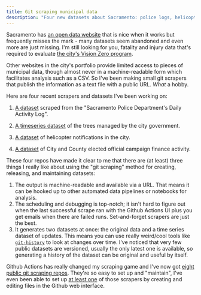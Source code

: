 ```yaml
---
title: Git scraping municipal data
description: "Four new datasets about Sacramento: police logs, helicopter notifications, city managed trees, and campaign finance data. All locally made, crafted by hand and maintained with some robot assistance."
---
```


Sacramento has [an open data website](https://data.cityofsacramento.org/) that is nice when it works but frequently misses the mark - many datasets seem abandoned and even more are just missing. I'm still looking for you, fatality and injury data that's required to evaluate [the city's Vision Zero program](https://www.cityofsacramento.org/Public-Works/Transportation/Programs-and-Services/Vision-Zero).

Other websites in the city's portfolio provide limited access to pieces of municipal data, though almost never in a machine-readable form which facilitates analysis such as a CSV. So I've been making small git scrapers that publish the information as a text file with a public URL. _What_ a hobby.

Here are four recent scrapers and datasets I've been working on:

1. [A dataset](https://github.com/jeremiak/sacramento-pd-daily-activity-log) scraped from the "Sacramento Police Department's Daily Activity Log".

2. [A timeseries dataset](https://github.com/jeremiak/sacramento-city-trees) of the trees managed by the city government.

3. [A dataset](https://github.com/jeremiak/sacramento-helicopter-notifications) of helicopter notifications in the city.

4. [A dataset](https://github.com/jeremiak/sacramento-campaign-finance/) of City and County elected official campaign finance activity.

These four repos have made it clear to me that there are (at least) three things I really like about using the "git scraping" method for creating, releasing, and maintaining datasets:

1. The output is machine-readable and available via a URL. That means it can be hooked up to other automated data pipelines or notebooks for analysis.
2. The scheduling and debugging is top-notch; it isn't hard to figure out when the last successful scrape ran with the Github Actions UI plus you get emails when there are failed runs. Set-and-forget scrapers are just the best.
3. It generates two datasets at once: the original data and a time series dataset of updates. This means you can use really weird/cool tools like [`git-history`](https://datasette.io/tools/git-history) to look at changes over time. I've noticed that very few public datasets are versioned, usually the only latest one is available, so generating a history of the dataset can be original and useful by itself.

Github Actions has really changed my scraping game and I've now got [eight public git scraping repos](https://github.com/search?q=git-scraping+user%3Ajeremiak&type=Repositories&ref=advsearch&l=&l=). They're so easy to set up and "maintain", I've even been able to set up [at least one](https://github.com/jeremiak/usfs-dead-fuel-moisture) of those scrapers by creating and editing files in the Github web interface.